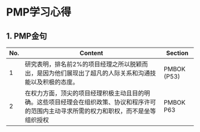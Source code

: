 # PMP学习心得

## 1. PMP金句

No. | Content | Section
---|---|---
1 | 研究表明，排名前2%的项目经理之所以脱颖而出，是因为他们展现出了超凡的人际关系和沟通技能以及积极的态度。 | PMBOK (P53)
2 | 在权力方面，顶尖的项目经理积极主动且目的明确。这些项目经理会在组织政策、协议和程序许可的范围内主动寻求所需的权力和职权，而不是坐等组织授权 | PMBOK P63

